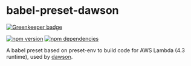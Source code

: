 # babel-preset-dawson

[![Greenkeeper badge](https://badges.greenkeeper.io/dawson-org/babel-preset-dawson.svg)](https://greenkeeper.io/)

[![npm version](https://badge.fury.io/js/babel-preset-dawson.svg)](https://badge.fury.io/js/babel-preset-dawson) 
[![npm dependencies](https://david-dm.org/dawson-org/babel-preset-dawson.svg?maxAge=3600)](https://david-dm.org/dawson-org/babel-preset-dawson) 


A babel preset based on preset-env to build code for AWS Lambda (4.3 runtime), used by [dawson](https://github.com/dawson-org/dawson-cli).
